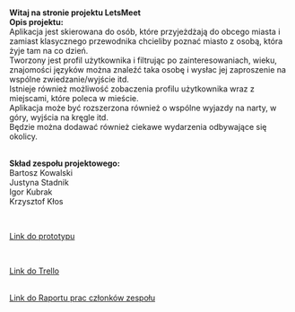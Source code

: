 <br><b>Witaj na stronie projektu LetsMeet</b>
<br><b>Opis projektu:</b>
<br>Aplikacja jest skierowana do osób, które przyjeżdżają do obcego miasta i zamiast klasycznego przewodnika chcieliby poznać miasto z osobą, która żyje tam na co dzień. 
<br>Tworzony jest profil użytkownika i filtrując po zainteresowaniach, wieku, znajomości języków można znaleźć taka osobę i wysłac jej zaproszenie na wspólne zwiedzanie/wyjście itd. 
<br>Istnieje również możliwość zobaczenia profilu użytkownika wraz z miejscami, które poleca w mieście. 
<br>Aplikacja może być rozszerzona również o wspólne wyjazdy na narty, w góry, wyjścia na kręgle itd. 
<br>Będzie można dodawać również ciekawe wydarzenia odbywające się okolicy.

<br><b>Skład zespołu projektowego:</b>
<br>Bartosz Kowalski
<br>Justyna Stadnik
<br>Igor Kubrak
<br>Krzysztof Kłos

<br><p><a href="https://github.com/LetsMeetBAI/LetsMeet/blob/master/LetsMeet.pdf">Link do prototypu

<br><p><a href="https://trello.com/b/y8X8UsU0/aplikacja-letsmeet"> Link do Trello
  
<br>Link do Raportu prac członków zespołu
